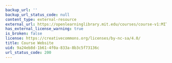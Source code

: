 ```yaml
---
backup_url: ''
backup_url_status_code: null
content_type: external-resource
external_url: https://openlearninglibrary.mit.edu/courses/course-v1:MITx+12.340x+1T2020/about
has_external_license_warning: true
is_broken: false
license: https://creativecommons.org/licenses/by-nc-sa/4.0/
title: Course Website
uid: 9a24eb8d-1b61-4f0a-833a-8b3c5f73136c
url_status_code: 200
---
```

